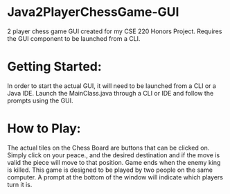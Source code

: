 # Java2PlayerChessGame-GUI
2 player chess game GUI created for my CSE 220 Honors Project. Requires the GUI component to be launched from a CLI.

# Getting Started:
In order to start the actual GUI, it will need to be launched from a CLI or a Java IDE. Launch the MainClass.java through a CLI 
or IDE and follow the prompts using the GUI.

# How to Play:
The actual tiles on the Chess Board are buttons that can be clicked on. Simply click on your peace., and the desired destination
and if the move is valid the piece will move to that position. Game ends when the enemy king is killed. This game is designed to
be played by two people on the same computer. A prompt at the bottom of the window will indicate which players turn it is.


